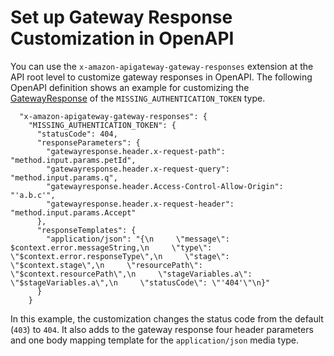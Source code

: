 # Set up Gateway Response Customization in OpenAPI<a name="set-up-gateway-responses-in-swagger"></a>

 You can use the `x-amazon-apigateway-gateway-responses` extension at the API root level to customize gateway responses in OpenAPI\. The following OpenAPI definition shows an example for customizing the [GatewayResponse](https://docs.aws.amazon.com/apigateway/api-reference/resource/gateway-response/) of the `MISSING_AUTHENTICATION_TOKEN` type\. 

```
  "x-amazon-apigateway-gateway-responses": {
    "MISSING_AUTHENTICATION_TOKEN": {
      "statusCode": 404,
      "responseParameters": {
        "gatewayresponse.header.x-request-path": "method.input.params.petId",
        "gatewayresponse.header.x-request-query": "method.input.params.q",
        "gatewayresponse.header.Access-Control-Allow-Origin": "'a.b.c'",
        "gatewayresponse.header.x-request-header": "method.input.params.Accept"
      },
      "responseTemplates": {
        "application/json": "{\n     \"message\": $context.error.messageString,\n     \"type\":  \"$context.error.responseType\",\n     \"stage\":  \"$context.stage\",\n     \"resourcePath\":  \"$context.resourcePath\",\n     \"stageVariables.a\":  \"$stageVariables.a\",\n     \"statusCode\": \"'404'\"\n}"
      }
    }
```

In this example, the customization changes the status code from the default \(`403`\) to `404`\. It also adds to the gateway response four header parameters and one body mapping template for the `application/json` media type\.